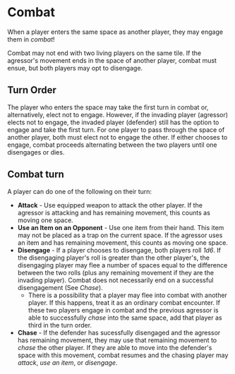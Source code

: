 # Combat

When a player enters the same space as another player, they may engage them in _combat_!

Combat may not end with two living players on the same tile. If the agressor's movement ends in the space of another player, combat must ensue, but both players may opt to disengage.

## Turn Order

The player who enters the space may take the first turn in combat or, alternatively, elect not to engage. However, if the invading player (agressor) elects not to engage, the invaded player (defender) still has the option to engage and take the first turn. For one player to pass through the space of another player, both must elect not to engage the other. If either chooses to engage, combat proceeds alternating between the two players until one disengages or dies.

## Combat turn

A player can do one of the following on their turn:

- **Attack** - Use equipped weapon to attack the other player. If the agressor is attacking and has remaining movement, this counts as moving one space.
- **Use an Item on an Opponent** - Use one item from their hand. This item may not be placed as a trap on the current space. If the agressor uses an item and has remaining movement, this counts as moving one space.
- **Disengage** - If a player chooses to disengage, both players roll _1d6_. If the disengaging player's roll is greater than the other player's, the disengaging player may flee a number of spaces equal to the difference between the two rolls (plus any remaining movement if they are the invading player). Combat does not necessarily end on a successful disengagement (See _Chase_).
  - There is a possibility that a player may flee into combat with another player. If this happens, treat it as an ordinary combat encounter. If these two players engage in combat and the previous agressor is able to successfully _chase_ into the same space, add that player as third in the turn order.
- **Chase** - If the defender has sucessfully disengaged and the agressor has remaining movement, they may use that remaining movement to _chase_ the other player. If they are able to move into the defender's space with this movement, combat resumes and the chasing player may _attack_, _use an item_, or _disengage_.
